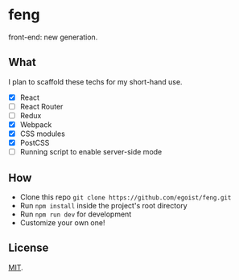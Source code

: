 # feng

front-end: new generation.

## What

I plan to scaffold these techs for my short-hand use.

- [x] React
- [ ] React Router
- [ ] Redux
- [x] Webpack
- [x] CSS modules
- [x] PostCSS
- [ ] Running script to enable server-side mode

## How

- Clone this repo `git clone https://github.com/egoist/feng.git`
- Run `npm install` inside the project's root directory
- Run `npm run dev` for development
- Customize your own one!

## License

[MIT](/LICENSE).
